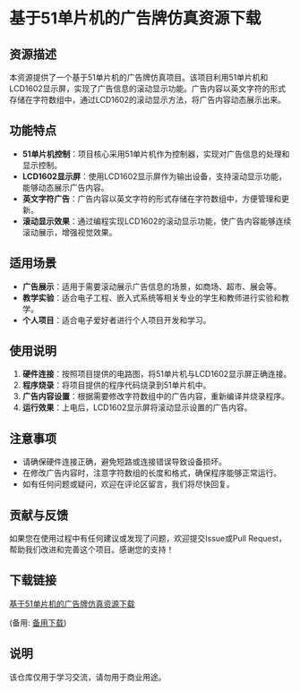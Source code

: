 # 基于51单片机的广告牌仿真资源下载

## 资源描述

本资源提供了一个基于51单片机的广告牌仿真项目。该项目利用51单片机和LCD1602显示屏，实现了广告信息的滚动显示功能。广告内容以英文字符的形式存储在字符数组中，通过LCD1602的滚动显示方法，将广告内容动态展示出来。

## 功能特点

- **51单片机控制**：项目核心采用51单片机作为控制器，实现对广告信息的处理和显示控制。
- **LCD1602显示屏**：使用LCD1602显示屏作为输出设备，支持滚动显示功能，能够动态展示广告内容。
- **英文字符广告**：广告内容以英文字符的形式存储在字符数组中，方便管理和更新。
- **滚动显示效果**：通过编程实现LCD1602的滚动显示功能，使广告内容能够连续滚动展示，增强视觉效果。

## 适用场景

- **广告展示**：适用于需要滚动展示广告信息的场景，如商场、超市、展会等。
- **教学实验**：适合电子工程、嵌入式系统等相关专业的学生和教师进行实验和教学。
- **个人项目**：适合电子爱好者进行个人项目开发和学习。

## 使用说明

1. **硬件连接**：按照项目提供的电路图，将51单片机与LCD1602显示屏正确连接。
2. **程序烧录**：将项目提供的程序代码烧录到51单片机中。
3. **广告内容设置**：根据需要修改字符数组中的广告内容，重新编译并烧录程序。
4. **运行效果**：上电后，LCD1602显示屏将滚动显示设置的广告内容。

## 注意事项

- 请确保硬件连接正确，避免短路或连接错误导致设备损坏。
- 在修改广告内容时，注意字符数组的长度和格式，确保程序能够正常运行。
- 如有任何问题或疑问，欢迎在评论区留言，我们将尽快回复。

## 贡献与反馈

如果您在使用过程中有任何建议或发现了问题，欢迎提交Issue或Pull Request，帮助我们改进和完善这个项目。感谢您的支持！

## 下载链接
[基于51单片机的广告牌仿真资源下载](https://pan.quark.cn/s/dfff132a8e2c) 

(备用: [备用下载](https://pan.baidu.com/s/1aVZVEVG_lBuPvz5Bb7V-sA?pwd=1234))

## 说明

该仓库仅用于学习交流，请勿用于商业用途。
